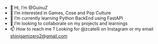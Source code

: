 - 👋 Hi, I’m @GuinuZ
- 👀 I’m interested in Games, Cose and Pop Culture
- 🌱 I’m currently learning Python BackEnd using FastAPI
- 💞️ I’m looking to collaborate on my projects and learnings
- 📫 How to reach me ? Looking for @zcatelli on Instagram or my email shinigamizero2@gmail.com

<!---
GuinuZ/GuinuZ is a ✨ special ✨ repository because its `README.md` (this file) appears on your GitHub profile.
You can click the Preview link to take a look at your changes.
--->
